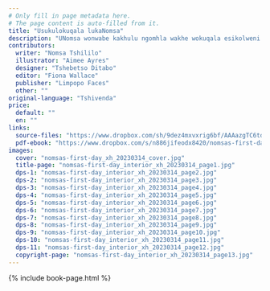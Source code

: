 ```yaml
---
# Only fill in page metadata here.
# The page content is auto-filled from it.
title: "Usukulokuqala lukaNomsa"
description: "UNomsa wonwabe kakhulu ngomhla wakhe wokuqala esikolweni. Kodwa uthe akudibana noNorman, wafunda isifundo sakhe sokuqala ngohlobo ebengalulindelanga"
contributors:
  writer: "Nomsa Tshililo"
  illustrator: "Aimee Ayres"
  designer: "Tshebetso Ditabo"
  editor: "Fiona Wallace"
  publisher: "Limpopo Faces"
  other: ""
original-language: "Tshivenda"
price:
  default: ""
  en: ""
links:
  source-files: "https://www.dropbox.com/sh/9dez4mxvxrig6bf/AAAazgTC6td7nH27TsaZh81La?dl=0"
  pdf-ebook: "https://www.dropbox.com/s/n886jifeodx8420/nomsas-first-day_xh_20230314.pdf?dl=0"
images:
  cover: "nomsas-first-day_xh_20230314_cover.jpg"
  title-page: "nomsas-first-day_interior_xh_20230314_page1.jpg"
  dps-1: "nomsas-first-day_interior_xh_20230314_page2.jpg"
  dps-2: "nomsas-first-day_interior_xh_20230314_page3.jpg"
  dps-3: "nomsas-first-day_interior_xh_20230314_page4.jpg"
  dps-4: "nomsas-first-day_interior_xh_20230314_page5.jpg"
  dps-5: "nomsas-first-day_interior_xh_20230314_page6.jpg"
  dps-6: "nomsas-first-day_interior_xh_20230314_page7.jpg"
  dps-7: "nomsas-first-day_interior_xh_20230314_page8.jpg"
  dps-8: "nomsas-first-day_interior_xh_20230314_page9.jpg"
  dps-9: "nomsas-first-day_interior_xh_20230314_page10.jpg"
  dps-10: "nomsas-first-day_interior_xh_20230314_page11.jpg"
  dps-11: "nomsas-first-day_interior_xh_20230314_page12.jpg"
  copyright-page: "nomsas-first-day_interior_xh_20230314_page13.jpg"
---
```


{% include book-page.html %}
